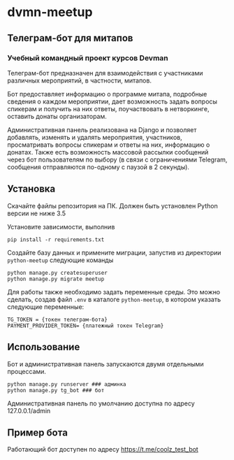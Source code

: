 # dvmn-meetup
## Телеграм-бот для митапов
### Учебный командный проект курсов Devman

Телеграм-бот предназначен для взаимодействия с участниками различных мероприятий, в частности, митапов.

Бот предоставляет информацию о программе митапа, подробные сведения о каждом мероприятии, дает возможность задать вопросы спикерам и получить на них ответы, поучаствовать в нетворкинге, оставить донаты организаторам.

Административная панель реализована на Django и позволяет добавлять, изменять и удалять мероприятия, участников, просматривать вопросы спикерам и ответы на них, информацию о донатах. Также есть возможность массовой рассылки сообщений через бот пользователям по выбору (в связи с ограничениями Telegram, сообщения отправляются по-одному с паузой в 2 секунды).

## Установка

Скачайте файлы репозитория на ПК. Должен быть установлен Python версии не ниже 3.5

Установите зависимости, выполнив

    pip install -r requirements.txt
    
Создайте базу данных и примените миграции, запустив из директории `python-meetup` следующие команды

    python manage.py createsuperuser
    python manage.py migrate meetup
    
Для работы также необходимо задать переменные среды. Это можно сделать, создав файл `.env` в каталоге `python-meetup`, в котором указать следующие переменные:

    TG_TOKEN = {токен телеграм-бота}
    PAYMENT_PROVIDER_TOKEN= {платежный токен Telegram}
    
## Использование

Бот и административная панель запускаются двумя отдельными процессами.

    python manage.py runserver ### админка
    python manage.py tg_bot ### бот
    
Административная панель по умолчанию доступна по адресу 127.0.0.1/admin

## Пример бота

Работающий бот доступен по адресу https://t.me/coolz_test_bot


    

